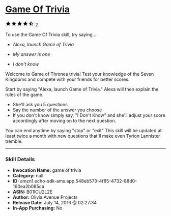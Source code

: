 # [Game Of Trivia](http://alexa.amazon.com/#skills/amzn1.echo-sdk-ams.app.548eb573-4f85-4732-88d0-160ea2b085ca)
![4.5 stars](../../images/ic_star_black_18dp_1x.png)![4.5 stars](../../images/ic_star_black_18dp_1x.png)![4.5 stars](../../images/ic_star_black_18dp_1x.png)![4.5 stars](../../images/ic_star_black_18dp_1x.png)![4.5 stars](../../images/ic_star_half_black_18dp_1x.png) 2

To use the Game Of Trivia skill, try saying...

* *Alexa, launch Game of Trivia*

* *My answer is one*

* *I don't know*

Welcome to Game of Thrones trivia! Test your knowledge of the Seven Kingdoms and compete with your friends for better scores.

Start by saying "Alexa, launch Game of Trivia."
Alexa will then explain the rules of the game.
- She'll ask you 5 questions
- Say the number of the answer you choose
- If you don't know simply say, "I Don't Know" and she'll adjust your score accordingly after moving on to the next question.

You can end anytime by saying "stop" or "exit" 
This skill will be updated at least twice a month with new questions that'll make even Tyrion Lannister tremble.

***

### Skill Details

* **Invocation Name:** game of trivia
* **Category:** null
* **ID:** amzn1.echo-sdk-ams.app.548eb573-4f85-4732-88d0-160ea2b085ca
* **ASIN:** B01ICU2L2E
* **Author:** Olivia Avenue Projects
* **Release Date:** July 14, 2016 @ 02:27:34
* **In-App Purchasing:** No
